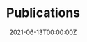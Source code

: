 ---
date: "2021-06-13T00:00:00Z"
summary: List of publications
title: Publications
type: widget_page

headless: false

# View.
#   1 = List
#   2 = Compact
#   3 = Card
#   4 = Citation
view: 4

# Optional header image (relative to `static/media/` folder).
header:
  caption: ""
  image: ""
---